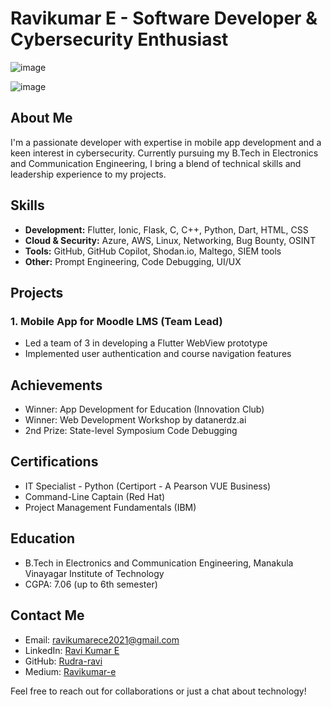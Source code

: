 # Ravikumar E - Software Developer & Cybersecurity Enthusiast

![image](https://github.com/user-attachments/assets/41d776af-f963-40a0-8dcb-1839db0f92f2)

![image](https://github.com/user-attachments/assets/5c8c7fa3-e3fe-46cc-87c4-706d7326a642)


## About Me
I'm a passionate developer with expertise in mobile app development and a keen interest in cybersecurity. Currently pursuing my B.Tech in Electronics and Communication Engineering, I bring a blend of technical skills and leadership experience to my projects.

## Skills
- **Development:** Flutter, Ionic, Flask, C, C++, Python, Dart, HTML, CSS
- **Cloud & Security:** Azure, AWS, Linux, Networking, Bug Bounty, OSINT
- **Tools:** GitHub, GitHub Copilot, Shodan.io, Maltego, SIEM tools
- **Other:** Prompt Engineering, Code Debugging, UI/UX

## Projects

### 1. Mobile App for Moodle LMS (Team Lead)
- Led a team of 3 in developing a Flutter WebView prototype
- Implemented user authentication and course navigation features


## Achievements
- Winner: App Development for Education (Innovation Club)
- Winner: Web Development Workshop by datanerdz.ai
- 2nd Prize: State-level Symposium Code Debugging

## Certifications
- IT Specialist - Python (Certiport - A Pearson VUE Business)
- Command-Line Captain (Red Hat)
- Project Management Fundamentals (IBM)

## Education
- B.Tech in Electronics and Communication Engineering, Manakula Vinayagar Institute of Technology
- CGPA: 7.06 (up to 6th semester)

## Contact Me
- Email: ravikumarece2021@gmail.com
- LinkedIn: [Ravi Kumar E](https://www.linkedin.com/in/ravi-kumar-e-0211ab24a/)
- GitHub: [Rudra-ravi](https://github.com/Rudra-ravi)
- Medium: [Ravikumar-e](https://medium.com/@Ravikumar-e)

Feel free to reach out for collaborations or just a chat about technology!
